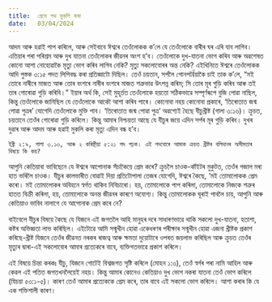 ```yaml
---
title:  প্ৰেমে পথ মুকলি কৰা
date:   03/04/2024
---
```


আদম আৰু হৱাই পাপ কৰিলে, আৰু সেইবাবে ঈশ্বৰে তেওঁলোকক ক’লে যে তেওঁলোকে বাৰীৰ ঘৰ এৰি যাব লাগিব। এতিয়াৰ পৰা পৰিশ্ৰম আৰু দুখ যাতনা তেওঁলোকৰ জীৱনৰ অংশ হ’ব। তেওঁলোকে দুখ-যাতনা ভোগ কৰিব আৰু অৱশেষত কোনো আশা নোহোৱাকৈ মৃত্যু ভোগ কৰিব লাগিব নেকি? মৃত্যু সকলোবোৰৰ অন্ত নেকি? এইখিনিতে ঈশ্বৰে তেওঁলোকক আদি পুস্তক ৩:১৫ পদত লিপিবদ্ধ কৰা প্ৰতিজ্ঞাটো দিছিল। তেওঁ চয়তান, সৰ্পলৈ পোনপটÏয়াকৈ চাই তাক ক’লে, “মই তোৰে নাৰীৰে মাজত আৰু তোৰ বংশৰে নাৰীৰ বংশৰে মাজত শত্ৰুভাৱ উৎপন্ন কৰিম; সি তোৰ মূৰ গুড়ি কৰিব আৰু তই তাৰ গোৰোৱা গুড়ি কৰিবি।” ইয়াৰ অৰ্থ কি, সেই মুহূৰ্তত তেওঁলোকে হয়তো সঠিকভাৱে সম্পূৰ্ণৰূপে বুজি পোৱা নাছিল, কিন্তু তেওঁলোকে জানিছিল যে তেওঁলোকে আকৌ আশা কৰিব পাৰে। কোনোবা নহয় কোনোবা প্ৰকাৰে, ‘তিৰোতাত জন্ম পোৱা পুত্ৰৰ’ যোগেদি তেওঁলোকে মুক্তি পাব। ‘তিৰোতাত জন্ম পোৱা পুত্ৰ’ অৱশ্যেই হৈছে যীচুখ্ৰীষ্ট (গালা ৩:১৬)। ক্ৰুচত, চয়তানে তেওঁৰ গোৰোৱা গুড়ি কৰিলে। কিন্তু আমাৰ নিশ্চয়তা আছে যে যীচুৰ জয়ে এদিন সৰ্পৰ মূৰ গুড়ি কৰিব। দুখৰ দুৱাৰ আৰু আদম আৰু হৱাই মুকলি কৰা মৃত্যু এদিন বন্ধ হ’ব।

`ইব্ৰী ২:৯, গালা ৩.১৩, আৰু ২ কৰিন্থীয়া ৫:২১ পদ পঢ়ক। এই পদবোৰে আমাক ক্ৰচত খ্ৰীষ্টৰ বলিদানৰ অসীমতাৰ বিষয়ে কি কয়?`

আপুনি কেতিয়াবা ভাবিছেনে যে ঈশ্বৰে আপোনাক সঁচাকৈয়ে প্ৰেম কৰে? ক্ৰুচলৈ চাওক-কাঁইটৰ মুকুটত, তেওঁৰ গজাল মৰা হাত ভৰিলৈ চাওক। যীচুৰ কালভাৰীত বোৱাই দিয়া প্ৰতিটোপালা তেজৰ যোগেদি, ঈশ্বৰে কৈছে, ‘মই তোমালোকক প্ৰেম কৰো। মই তোমালোকৰ অবিহনে স্বৰ্গত থাকিব নিবিচাৰো। হয়, তোমালোকে পাপ কৰিলা, তোমালোকে নিজকে শত্ৰুৰ হাতত বিক্ৰী কৰিলা, হয়, তোমালোকে অনন্ত জীৱনৰ কাৰণে অযোগ্য। কিন্তু তোমালোকক ঘূৰাই পাবলৈ চায়, আপুনি আৰু কেতিয়াও ভাবিব নালাগে যে আপোনাক প্ৰেম কৰে নে?

বাইবেলে যীচুৰ বিষয়ে কৈছে যে যিজনে এই জগতলৈ আহি মানুহৰ দৰে সাধাৰণভাৱে থাকি সকলো দুখ-যাতনা, হতাশা, কষ্টৰ অভিজ্ঞতা লাভ কৰিছিল। এইটোৱে আমি সন্মুখীন হোৱা একেধৰণৰ পৰীক্ষাৰ সন্মুখীন হোৱা এজনা খ্ৰীষ্টক প্ৰকাশ কৰিছে-খ্ৰীষ্ট যিজনে তেওঁৰ জীৱনত নৰকৰ ৰাজত্ব আৰু ক্ষমতা দুয়োটাৰে ওপৰত জয়লাভ কৰিছিল আৰু ক্ৰুচত তেওঁৰ মৃত্যুৰ দ্বাৰা-এই সকলোবোৰ আমাৰ প্ৰত্যেকৰে বাবে, ব্যক্তিগতভাৱে প্ৰকাশ কৰিলে।

এই বিষয়ে চিন্তা কৰকঃ যীচু, যিজনে গোটেই বিশ্বজগত সৃষ্টি কৰিলে (মোহন ১:৩), তেওঁ স্বৰ্গৰ পৰা নামি আহিল আৰু কেৱল এই পতিত জগতখনলৈয়েই নহয়। কিন্তু আমাৰ কোনেও কেতিয়াও দুখ ভোগ নকৰা যাতনা তেওঁ ভোগ কৰিলে (যিচয়া ৫৩:১-৫)। কাৰণ তেওঁ আমাৰ প্ৰত্যেককে প্ৰেম কৰে, তাৰ বাবে এই সকলো ভোগ কৰিলে। আশা কৰাৰ কি যে এক শক্তিশালী কাৰণ।